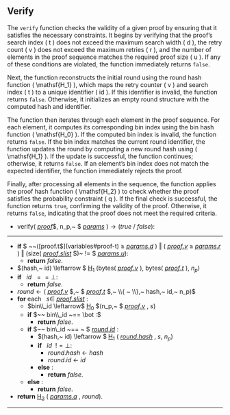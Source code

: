 ## Verify
The `verify` function checks the validity of a given proof by ensuring that it satisfies the necessary constraints. It begins by verifying that the proof’s search index \( t \) does not exceed the maximum search width \( d \), the retry count \( v \) does not exceed the maximum retries \( r \), and the number of elements in the proof sequence matches the required proof size \( u \). If any of these conditions are violated, the function immediately returns `false`.

Next, the function reconstructs the initial round using the round hash function \( \mathsf{H_1} \), which maps the retry counter \( v \) and search index \( t \) to a unique identifier \( id \). If this identifier is invalid, the function returns `false`. Otherwise, it initializes an empty round structure with the computed hash and identifier.

The function then iterates through each element in the proof sequence. For each element, it computes its corresponding bin index using the bin hash function \( \mathsf{H_0} \). If the computed bin index is invalid, the function returns `false`. If the bin index matches the current round identifier, the function updates the round by computing a new round hash using \( \mathsf{H_1} \). If the update is successful, the function continues; otherwise, it returns `false`. If an element’s bin index does not match the expected identifier, the function immediately rejects the proof.

Finally, after processing all elements in the sequence, the function applies the proof hash function \( \mathsf{H_2} \) to check whether the proof satisfies the probability constraint \( q \). If the final check is successful, the function returns `true`, confirming the validity of the proof. Otherwise, it returns `false`, indicating that the proof does not meet the required criteria.

- $\mathsf{verify}($ [$proof$](variables#proof)$, n_p,~ $ [$params$](variables#parameters) $)\rightarrow (true ~ / ~ false):$
---
- **if** $ ~~($[$proof.t$](variables#proof-t) $\geq$ [$params.d$](variables#params-d) $) ~ \Vert ~ ($ [$proof.v$](variables#proof-v) $\geq$ [$params.r$](variables#params-r) $) ~ \Vert ~ (\mathsf{size}($ [$proof.slist$](variables#proof-slist) $)~ != $ [$params.u$](variables#params-u)$):$
  - **return** $false.$
- $(hash,~ id) \leftarrow $ [$\mathsf{H_1}$](hash_functions#round-hash) $(\mathsf{bytes}($ [$proof.v$](variables#proof-v) $),~ \mathsf{bytes}($ [$proof.t$](variables#proof-t) $),~ n_p)$
- **if** $~~ id ~~== \bot:$
  - **return** $false.$
- $round \leftarrow ($ [$proof.v$](variables#proof-v) $,~ $ [$proof.t$](variables#proof-t) $,~ \\{ ~ \\},~ hash,~ id,~ n_p)$
- **for** each $~~ s \in$ [$proof.slist$](variables#proof-slist) $:$
  - $bin\\_id \leftarrow$ [$\mathsf{H_0}$](hash_functions#bin-hash) $(n_p,~ $ [$proof.v$](variables#proof-v) $,~ s )$
  - **if** $~~ bin\\_id ~== \bot :$
    - **return** $false.$
  - **if** $~~ bin\\_id ~== ~ $ [$round.id$](variables#round-id) $:$
    - $(hash,~ id) \leftarrow $ [$\mathsf{H_1}$](hash_functions#round-hash) $($ [$round.hash$](variables#round-digest) $,~ s,~ n_p)$
    - **if** $~~ id ~~!= \bot:$
      - $round.hash ~ \leftarrow ~ hash$
      - $round.id ~ \leftarrow ~ id$
    - **else** :
      - **return** $false.$
  - **else** :
    - **return** $false.$
- **return** [$\mathsf{H_2}$](hash_functions#proof-hash) $($ [$params.q$](variables#params-q) $,~ round).$ 
---
